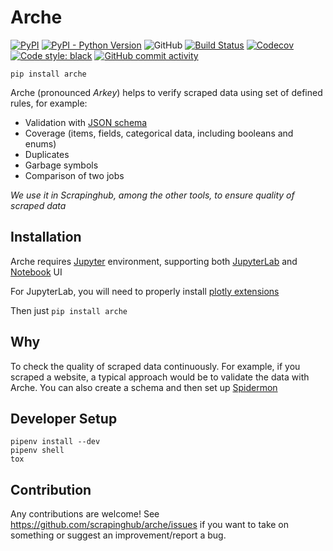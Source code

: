 # Arche

[![PyPI](https://img.shields.io/pypi/v/arche.svg)](https://pypi.org/project/arche)
[![PyPI - Python Version](https://img.shields.io/pypi/pyversions/arche.svg)](https://pypi.org/project/arche)
![GitHub](https://img.shields.io/github/license/scrapinghub/arche.svg)
[![Build Status](https://travis-ci.com/scrapinghub/arche.svg?branch=master)](https://travis-ci.com/scrapinghub/arche)
[![Codecov](https://img.shields.io/codecov/c/github/scrapinghub/arche.svg)](https://codecov.io/gh/scrapinghub/arche)
[![Code style: black](https://img.shields.io/badge/code%20style-black-000000.svg)](https://github.com/ambv/black)
[![GitHub commit activity](https://img.shields.io/github/commit-activity/m/scrapinghub/arche.svg)](https://github.com/scrapinghub/arche/commits/master)

    pip install arche

Arche (pronounced *Arkey*) helps to verify scraped data using set of defined rules, for example:
  * Validation with [JSON schema](https://json-schema.org/)
  * Coverage (items, fields, categorical data, including booleans and enums)
  * Duplicates
  * Garbage symbols
  * Comparison of two jobs
  
_We use it in Scrapinghub, among the other tools, to ensure quality of scraped data_

## Installation

Arche requires [Jupyter](https://jupyter.org/install) environment, supporting both [JupyterLab](https://github.com/jupyterlab/jupyterlab#installation) and [Notebook](https://github.com/jupyter/notebook) UI

For JupyterLab, you will need to properly install [plotly extensions](https://github.com/plotly/plotly.py#jupyterlab-support-python-35)

Then just `pip install arche`

## Why
To check the quality of scraped data continuously. For example, if you scraped a website, a typical approach would be to validate the data with Arche. You can also create a schema and then set up [Spidermon](https://spidermon.readthedocs.io/en/latest/item-validation.html#with-json-schema)

## Developer Setup

	pipenv install --dev
	pipenv shell
	tox

## Contribution
Any contributions are welcome! See https://github.com/scrapinghub/arche/issues if you want to take on something or suggest an improvement/report a bug.
